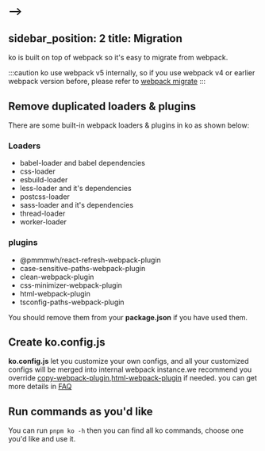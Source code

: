 -->
---
sidebar_position: 2
title: Migration
---

ko is built on top of webpack so it's easy to migrate from webpack. 

:::caution
ko use webpack v5 internally, so if you use webpack v4 or earlier webpack version before, please refer to [webpack migrate](https://webpack.js.org/migrate/5)
:::

## Remove duplicated loaders & plugins
There are some built-in webpack loaders & plugins in ko as shown below:
### Loaders
* babel-loader and babel dependencies
* css-loader
* esbuild-loader
* less-loader and it's dependencies
* postcss-loader
* sass-loader and it's dependencies
* thread-loader
* worker-loader

### plugins
* @pmmmwh/react-refresh-webpack-plugin
* case-sensitive-paths-webpack-plugin
* clean-webpack-plugin
* css-minimizer-webpack-plugin
* html-webpack-plugin
* tsconfig-paths-webpack-plugin

You should remove them from your **package.json** if you have used them.

## Create **ko.config.js**
**ko.config.js** let you customize your own configs, and all your customized configs will be merged into internal webpack instance.we recommend you override [copy-webpack-plugin](https://github.com/webpack-contrib/copy-webpack-plugin),[html-webpack-plugin](https://github.com/jantimon/html-webpack-plugin) if needed. you can get more details in [FAQ](/docs/FAQ)

## Run commands as you'd like
You can run `pnpm ko -h` then you can find all ko commands, choose one you'd like and use it.

